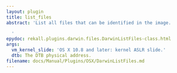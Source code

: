 ```yaml
---
layout: plugin
title: list_files
abstract: 'List all files that can be identified in the image.

  '
epydoc: rekall.plugins.darwin.files.DarwinListFiles-class.html
args:
  vm_kernel_slide: 'OS X 10.8 and later: kernel ASLR slide.'
  dtb: The DTB physical address.
filename: docs/Manual/Plugins/OSX/DarwinListFiles.md
---
```


